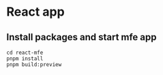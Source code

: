 # React app


## Install packages and start mfe app

```
cd react-mfe
pnpm install
pnpm build:preview
```